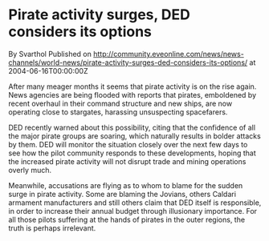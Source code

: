# Pirate activity surges, DED considers its options
By Svarthol
Published on http://community.eveonline.com/news/news-channels/world-news/pirate-activity-surges-ded-considers-its-options/ at 2004-06-16T00:00:00Z

After many meager months it seems that pirate activity is on the rise again. News agencies are being flooded with reports that pirates, emboldened by recent overhaul in their command structure and new ships, are now operating close to stargates, harassing unsuspecting spacefarers.  
  
DED recently warned about this possibility, citing that the confidence of all the major pirate groups are soaring, which naturally results in bolder attacks by them. DED will monitor the situation closely over the next few days to see how the pilot community responds to these developments, hoping that the increased pirate activity will not disrupt trade and mining operations overly much.  
  
Meanwhile, accusations are flying as to whom to blame for the sudden surge in pirate activity. Some are blaming the Jovians, others Caldari armament manufacturers and still others claim that DED itself is responsible, in order to increase their annual budget through illusionary importance. For all those pilots suffering at the hands of pirates in the outer regions, the truth is perhaps irrelevant.

